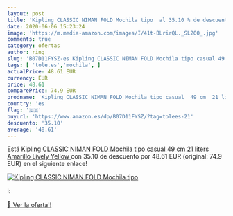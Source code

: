 ```yaml
---
layout: post
title: 'Kipling CLASSIC NIMAN FOLD Mochila tipo  al 35.10 % de descuento'
date: 2020-06-06 15:23:24
image: 'https://m.media-amazon.com/images/I/41t-BLrirQL._SL200_.jpg'
comments: true
category: ofertas
author: ring
slug: 'B07D11FYSZ-es Kipling CLASSIC NIMAN FOLD Mochila tipo casual 49 cm 21...'
tags: [ 'tole.es','mochila', ]
actualPrice: 48.61 EUR
currency: EUR
price: 48.61
comparePrice: 74.9 EUR
prodname: 'Kipling CLASSIC NIMAN FOLD Mochila tipo casual  49 cm  21 liters  Amarillo  Lively Yellow '
country: 'es'
flag: '🇪🇸'
buyurl: 'https://www.amazon.es/dp/B07D11FYSZ/?tag=tolees-21'
descuento: '35.10'
average: '48.61'
---
```


Está [Kipling CLASSIC NIMAN FOLD Mochila tipo casual  49 cm  21 liters  Amarillo  Lively Yellow ](https://www.amazon.es/dp/B07D11FYSZ/?tag=tolees-21) con 35.10 de descuento por 48.61 EUR (original: 74.9 EUR) en el siguiente enlace!

[![Kipling CLASSIC NIMAN FOLD Mochila tipo ](https://m.media-amazon.com/images/I/41t-BLrirQL._SL200_.jpg)](https://www.amazon.es/dp/B07D11FYSZ/?tag=tolees-21)

ℹ️:


[🛒 Ver la oferta!!](https://www.amazon.es/dp/B07D11FYSZ/?tag=tolees-21)
